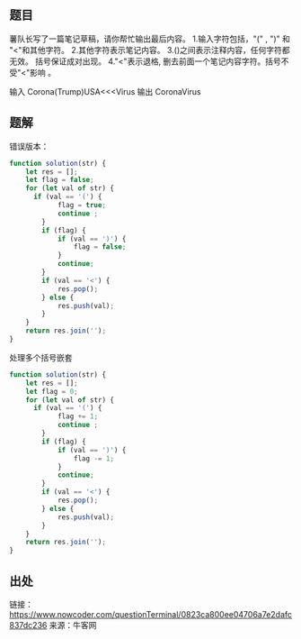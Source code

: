 
## 题目

薯队长写了一篇笔记草稿，请你帮忙输出最后内容。
 1.输入字符包括，"("    ,    ")"    和    "<"和其他字符。 
2.其他字符表示笔记内容。
 3.()之间表示注释内容，任何字符都无效。    括号保证成对出现。
 4."<"表示退格,    删去前面一个笔记内容字符。括号不受"<"影响    。 

输入
Corona(Trump)USA<<<Virus
输出
CoronaVirus

## 题解

错误版本：
```js
function solution(str) {
    let res = [];
    let flag = false;
    for (let val of str) {
      if (val == '(') {
            flag = true;
            continue ;
        }
        if (flag) {
            if (val == ')') {
                flag = false;
            }
            continue;
        }
        if (val == '<') {
            res.pop();
        } else {
            res.push(val);
        }
    }
    return res.join('');
}
```

处理多个括号嵌套

```js
function solution(str) {
    let res = [];
    let flag = 0;
    for (let val of str) {
      if (val == '(') {
            flag += 1;
            continue ;
        }
        if (flag) {
            if (val == ')') {
                flag -= 1;
            }
            continue;
        }
        if (val == '<') {
            res.pop();
        } else {
            res.push(val);
        }
    }
    return res.join('');
}
```

## 出处
链接：https://www.nowcoder.com/questionTerminal/0823ca800ee04706a7e2dafc837dc236
来源：牛客网